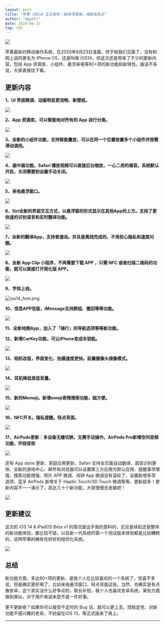 ```yaml
---
layout: post
title: "苹果 iOS14 正式发布：80多项更新、续航有亮点"
author: "dgynfi"
date: 2020-06-23
tag: iOS
---
```


![](https://dgynfi.github.io/images/ios14/ios14_cover.jpg)

苹果最新的移动操作系统，在2020年6月23日凌晨，终于和我们见面了，没有和网上说的更名为 iPhone OS，还是叫做 iOS14，但这次还是带来了不少的更新内容，包括 App 资源库、小组件、悬浮来电等80+项的新功能和新特性。废话不多说，大家直接往下看。

## 更新内容

**1、UI 界面微调、动画明显更流畅、新壁纸。**

![](https://dgynfi.github.io/images/ios14/ios14_new_wallpapers.png)

**2、App 资源库，可以智能地对所有的 App 进行分类。**

![](https://dgynfi.github.io/images/ios14/ios14_res_library.png)

**3、全新的小组件功能，支持智能叠放，可以在同一个位置放置多个小组件并按需滑动调用。**

![](https://dgynfi.github.io/images/ios14/ios14_small_widget.png)

**4、画中画功能，Safari 播放视频可以直接后台缩放，一心二用的福音。系统默认开启，关闭需要到设置手动关闭。**

![](https://dgynfi.github.io/images/ios14/ios14_pinp.png)

**5、来电悬浮窗口。**

![](https://dgynfi.github.io/images/ios14/ios14_call_suswindow.png)

**6、Siri全新的界面交互方式，以悬浮窗的形式显示在其他App的上方。支持了更快速的识别语言和实时翻译功能。**

![](https://dgynfi.github.io/images/ios14/ios14_new_siri.png)

**7、全新的翻译App，支持普通话。并且是离线完成的，不用担心隐私和速度问题。**

![](https://dgynfi.github.io/images/ios14/ios14_new_fanyi.png)

**8、全新 App Clip 小程序，不再需要下载 APP ，只需 NFC 或者扫描二维码的功能，就可以直接打开简化版 APP。**

![](https://dgynfi.github.io/images/ios14/ios14_app_clip.png)

**9、字体上线。**

![ios14_font.png](https://dgynfi.github.io/images/ios14/ios14_font.png)

**10、信息APP改版，iMessage支持群组、撤回等等功能。**

![](https://dgynfi.github.io/images/ios14/ios14_message_app.png)

**11、全新地图App，加入了「骑行」的导航选项等等新功能。**

**12、新增CarKey功能，可让iPhone变成车钥匙。**

![](https://dgynfi.github.io/images/ios14/ios14_carkey.png)

**13、相机改版，界面变化、拍摄速度更快。前置摄像头镜像模式。**

![](https://dgynfi.github.io/images/ios14/ios14_camera.png)

**14、耳机降低高低音量。**

![](https://dgynfi.github.io/images/ios14/ios14_lower_bass.png)

**15、新的Memoji。新增emoji表情搜索功能，超方便。**

![](https://dgynfi.github.io/images/ios14/ios14_memoji.png)

**16、NFC开关。隐私提醒。轻点背面。**

![](https://dgynfi.github.io/images/ios14/ios14_nfc.png)

**17、AirPods更新：多设备无缝切换，无需手动操作。AirPods Pro新增空间音频功能，环绕音效**

![](https://dgynfi.github.io/images/ios14/ios14_airpods_pro.png)

还有 App store 更新、家庭应用更新、Safari 支持全页面自动翻译、面容识别更快、全新的游戏中心、邮件和浏览器可以设置第三方应用为默认应用、提醒事项增强、搜索功能增强、照片 APP 微调、闹钟 App 微调没有滚轮了、设置新增多项选项、蓝牙 AirPods 新增关于 Haptic Touch/3D Touch 微调等等，更新超多！更新内容不一一演示了，高达几十个新功能，大家慢慢去发掘吧！

![](https://dgynfi.github.io/images/ios14/ios14_more_updates.png)

## 更新建议

这次的  iOS 14 & iPadOS Beta v1 的情况是出乎我的意料的，无论是续航还是整体的新功能体验，都比较不错，以往新一代系统的第一个测试版本体验都是比较糟糕的，说明苹果的确有在好好的地优化系统。

![](https://dgynfi.github.io/images/ios14/ios14_update_service.png)

## 总结

新功能方面，多达80+项的更新，是我个人在比较喜欢的一个系统了，惊喜不多说，但是确实更好用了，比如来电悬浮窗口、轻点背面这些。当然，也确实是有点像安卓，这个其实没什么好争论的，取长补短，我个人也喜欢安卓系统，某些方面做到类似，对于用户来说未尝不是一件好事。

更不更新呢？如果你可以接受不定时的 Bug 话，就可以更上去，而稳定党、对新功能不感兴趣的老哥，不妨留在iOS 13，等正式版来了再上。

---
